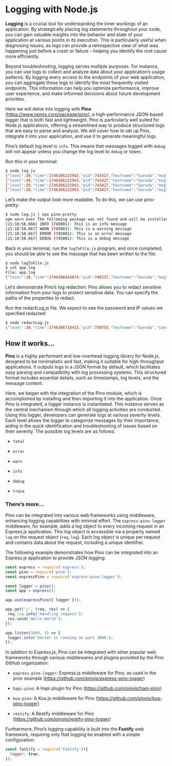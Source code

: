 # Logging with Node.js

**Logging** is a crucial tool for understanding the inner workings of an application. By strategically
placing log statements throughout your code, you can gain valuable insights into the behavior and
state of your application at various points in its execution. This is particularly useful when diagnosing
issues, as logs can provide a retrospective view of what was happening just before a crash or failure –
helping you identify the root cause more efficiently.

Beyond troubleshooting, logging serves multiple purposes. For instance, you can use logs to collect
and analyze data about your application’s usage patterns. By logging every access to the endpoints of
your web application, you can aggregate these logs to identify the most frequently visited endpoints.
This information can help you optimize performance, improve user experience, and make informed
decisions about future development priorities.

Here we will delve into logging with **Pino** (<https://www.npmjs.com/package/pino>),
a high-performance JSON-based logger that is both fast and lightweight. Pino is particularly
well suited for Node.js applications, offering a streamlined way to produce structured logs that are
easy to parse and analyze. We will cover how to set up Pino, integrate it into your application, and
use it to generate meaningful logs.

Pino’s default log level is `info`. This means that messages logged with `debug` will not appear unless you change the log
level to `debug` or lower.

Run this in your terminal:

```Bash
$ node log.js
{"level":30,"time":1746386222942,"pid":743427,"hostname":"Garuda","msg":"This is an info message"}
{"level":40,"time":1746386222943,"pid":743427,"hostname":"Garuda","msg":"This is a warning message"}
{"level":50,"time":1746386222943,"pid":743427,"hostname":"Garuda","msg":"This is an error message"}
{"level":20,"time":1746386222943,"pid":743427,"hostname":"Garuda","msg":"This is a debug message"}
```

Let’s make the output look more readable. To do this, we can use pino-pretty:

```Bash
$ node log.js | npx pino-pretty
npm warn exec The following package was not found and will be installed: pino-pretty@13.0.0
[21:18:58.666] INFO (745001): This is an info message
[21:18:58.667] WARN (745001): This is a warning message
[21:18:58.667] ERROR (745001): This is an error message
[21:18:58.667] DEBUG (745001): This is a debug message
```

Back in your terminal, run the `logToFile.js` program, and once completed, you should
be able to see the message that has been written to the file:

```Bash
$ node logToFile.js
$ cat app.log
File: app.log
{"level":30,"time":1746386424874,"pid":746237,"hostname":"Garuda","msg":"This is an info message"}
```

Let’s demonstrate Pino’s log redaction: Pino allows you to redact sensitive information
from your logs to protect sensitive data. You can specify the paths of the properties to redact.

Run the redactLog.js file. We expect to see the password and IP values we specified redacted:

```Bash
$ node redactLog.js
{"level":30,"time":1746386718415,"pid":750755,"hostname":"Garuda","user":{"name":"Jane Doe","password":"[Redacted]","ip":"[Redacted]"},"msg":"User login"}
```

## How it works…

**Pino** is a highly performant and low-overhead logging library for Node.js, designed to be minimalistic
and fast, making it suitable for high-throughput applications. It outputs logs in a JSON format by
default, which facilitates easy parsing and compatibility with log processing systems. This structured
format includes essential details, such as timestamps, log levels, and the message content.

Here, we began with the integration of the Pino module, which is accomplished by installing
and then importing it into the application. Once Pino is integrated, a logger instance is instantiated.
This instance serves as the central mechanism through which all logging activities are conducted.
Using this logger, developers can generate logs at various severity levels. Each level allows the logger
to categorize messages by their importance, aiding in the quick identification and troubleshooting of
issues based on their severity. The possible log levels are as follows:

- `fatal`

- `error`

- `warn`

- `info`

- `debug`

- `trace`

### There’s more…

Pino can be integrated into various web frameworks using middleware, enhancing logging capabilities
with minimal effort. The `express-pino-logger` middleware, for example, adds a log object to
every incoming request in an Express.js application. This log object is accessible via a property named
`log` on the request object (`req.log`). Each log object is unique per request and contains data about
the request, including a unique identifier.

The following example demonstrates how Pino can be integrated into an Express.js application to
provide JSON logging:

```JavaScript
const express = require('express');
const pino = require('pino');
const expressPino = require('express-pino-logger');

const logger = pino();
const app = express();

app.use(expressPino({ logger }));

app.get('/', (req, res) => {
 req.log.info('Handling request');
 res.send('Hello World');
});

app.listen(3000, () => {
 logger.info('Server is running on port 3000');
});
```

In addition to Express.js, Pino can be integrated with other popular web frameworks through various
middlewares and plugins provided by the Pino GitHub organization:

- `express-pino-logger`: Express.js middleware for Pino, as used in the prior example (<https://github.com/pinojs/express-pino-logger>)

- `hapi-pino`: A Hapi plugin for Pino (<https://github.com/pinojs/hapi-pino>)

- `koa-pino`: A Koa.js middleware for Pino (<https://github.com/pinojs/koa-pino-logger>)

- `restify`: A Restify middleware for Pino (<https://github.com/pinojs/restify-pino-logger>)

Furthermore, Pino’s logging capability is built into the **Fastify** web framework, requiring only that
logging be enabled with a simple configuration:

```JavaScript
const fastify = require('fastify')({
  logger: true,
});
```
